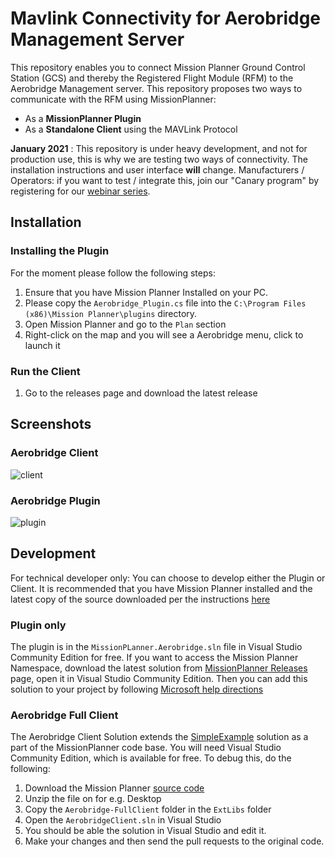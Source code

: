 # Mavlink Connectivity for Aerobridge Management Server

This repository enables you to connect Mission Planner Ground Control Station (GCS) and thereby the Registered Flight Module (RFM) to the Aerobridge Management server. This repository proposes two ways to communicate with the RFM using MissionPlanner:

- As a __MissionPlanner Plugin__
- As a __Standalone Client__ using the MAVLink Protocol

__January 2021__ : This repository is under heavy development, and not for production use, this is why we are testing two ways of connectivity. The installation instructions and user interface **will** change. Manufacturers / Operators: if you want to test / integrate this, join our "Canary program" by registering for our [webinar series](http://webinar.aerobridge.in).

## Installation

### Installing the Plugin

For the moment please follow the following steps:

1. Ensure that you have Mission Planner Installed on your PC.
2. Please copy the `Aerobridge_Plugin.cs` file into the `C:\Program Files (x86)\Mission Planner\plugins` directory.
3. Open Mission Planner and go to the `Plan` section
4. Right-click on the map and you will see a Aerobridge menu, click to launch it

### Run the Client

1. Go to the releases page and download the latest release

## Screenshots

### Aerobridge Client

![client](https://i.imgur.com/zHPXFcx.png)

### Aerobridge Plugin

![plugin](https://i.imgur.com/IkSyxtl.png)

## Development

For technical developer only: You can choose to develop either the Plugin or Client. It is recommended that you have Mission Planner installed and the latest copy of the source downloaded per the instructions [here](https://ardupilot.org/dev/docs/building-mission-planner.html#getting-the-mission-planner-source-code-from-github-into-your-computer)

### Plugin only

The plugin is in the `MissionPLanner.Aerobridge.sln` file in Visual Studio Community Edition for free. If you want to access the Mission Planner Namespace, download the latest solution from [MissionPlanner Releases](https://github.com/ArduPilot/MissionPlanner/releases/) page, open it in Visual Studio Community Edition. Then you can add this solution to your project by following [Microsoft help directions](https://docs.microsoft.com/en-us/sql/ssms/solution/add-an-existing-project-to-a-solution?view=sql-server-ver15)

### Aerobridge Full Client

The Aerobridge Client Solution extends the [SimpleExample](https://ardupilot.org/dev/docs/building-mission-planner.html#building-the-simpleexample) solution as a part of the MissionPlanner code base. You will need Visual Studio Community Edition, which is available for free. To debug this, do the following:

1. Download the Mission Planner [source code](https://github.com/ArduPilot/MissionPlanner/releases/tag/)
2. Unzip the file on for e.g. Desktop
3. Copy the `Aerobridge-FullClient` folder in the `ExtLibs` folder
4. Open the `AerobridgeClient.sln` in Visual Studio
5. You should be able the solution in Visual Studio and edit it. 
6. Make your changes and then send the pull requests to the original code.